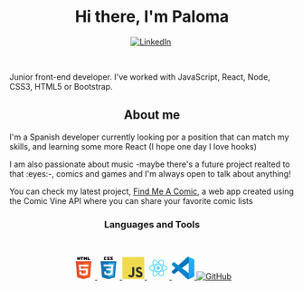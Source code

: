 <p>
  <h1 align="center">Hi there, I'm Paloma</h1>
</p>

<p align="center">
<a href="https://www.linkedin.com/in/paloma-borro-santos-697301b2"><img src="https://img.shields.io/badge/linkedin-%230077B5.svg?&style=for-the-badge&logo=linkedin&logoColor=white" alt="LinkedIn" /></a>&nbsp;
</p>
<br />

<p>Junior front-end developer. I've worked with JavaScript, React, Node, CSS3, HTML5 or Bootstrap.</p>

<p>
  <h2 align="center">About me</h2>
</p>

<p>I'm a Spanish developer currently looking por a position that can match my skills, and learning some more React (I hope one day I love hooks)</p>
<p>I am also passionate about music -maybe there's a future project realted to that :eyes:-, comics and games and I'm always open to talk about anything!</p>
<p>You can check my latest project, <a href="https://find-me-a-comic.herokuapp.com/">Find Me A Comic</a>, a web app created using the Comic Vine API where you can share your favorite comic lists</p>

<p>
  <h3 align="center"> Languages and Tools</h3>
</p>
<br />
  <p align="center">
  <a href="https://developer.mozilla.org/en-US/docs/Web/HTML" target="_blank"> <img src="https://raw.githubusercontent.com/devicons/devicon/master/icons/html5/html5-original-wordmark.svg" alt="html5" width="40" height="40"/> </a>
  <a href="https://developer.mozilla.org/en-US/docs/Web/CSS" target="_blank"> <img src="https://raw.githubusercontent.com/devicons/devicon/master/icons/css3/css3-original-wordmark.svg" alt="css3" width="40" height="40"/> </a>
  <a href="https://developer.mozilla.org/en-US/docs/Web/JavaScript" target="_blank"> <img src="https://raw.githubusercontent.com/devicons/devicon/master/icons/javascript/javascript-original.svg" alt="javascript" width="40" height="40"/> </a>
  <a href="https://reactjs.org/" target="_blank"> <img src="https://raw.githubusercontent.com/github/explore/80688e429a7d4ef2fca1e82350fe8e3517d3494d/topics/react/react.png" alt="react" width="40" height="40"/> </a>
  <a href="https://code.visualstudio.com/" target="_blank"> <img alt="Visual Studio Code" width="40px" src="https://raw.githubusercontent.com/github/explore/80688e429a7d4ef2fca1e82350fe8e3517d3494d/topics/visual-studio-code/visual-studio-code.png" />
  <a href="https://github.com/" target="_blank"> <img alt="GitHub" width="40px" src="https://github.com/YuriDevAT/YuriDevAT/blob/main/github_.png" />
</p>
